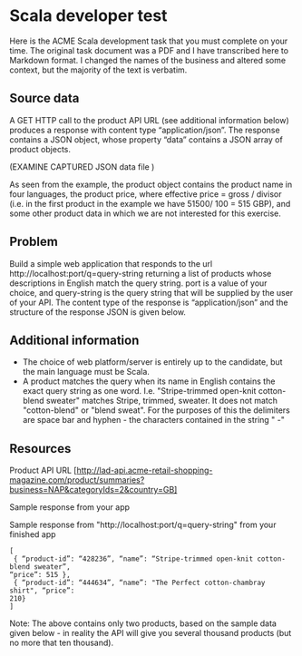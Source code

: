 Scala developer test
======================


Here is the ACME Scala development task that you must complete on your time. The original task document was a PDF and
I have transcribed here to Markdown format. I changed the names of the business and altered some context, but the majority
of the text is verbatim.


Source data
------------


A GET HTTP call to the product API URL (see additional information below) produces a response with content type “application/json”.
The response contains a JSON object, whose property “data” contains a JSON array of product objects.


(EXAMINE CAPTURED JSON data file )


As seen from the example, the product object contains the product name in four languages,
the product price, where effective price = gross / divisor (i.e. in the first product in the example we have 51500/ 100 = 515 GBP),
and some other product data in which we are not interested for this exercise.



Problem
---------


Build a simple web application that responds to the url http://localhost:port/q=query-string returning a list of products
whose descriptions in English match the query string. port is a value of your choice, and query-string is the query string
that will be supplied by the user of your API. The content type of the response is “application/json” and the structure of the response JSON is given below.


Additional information
-----------------------------

 * The choice of web platform/server is entirely up to the candidate, but the main language must be Scala.
 * A product matches the query when its name in English contains the exact query string as one word.
 I.e. "Stripe-trimmed open-knit cotton-blend sweater" matches Stripe, trimmed, sweater.
 It does not match "cotton-blend" or "blend sweat".
 For the purposes of this the delimiters are space bar and hyphen - the characters contained in the string " -"


Resources
--------------


Product API URL [http://lad-api.acme-retail-shopping-magazine.com/product/summaries?business=NAP&categoryIds=2&country=GB]


Sample response from your app

Sample response from "http://localhost:port/q=query-string" from your finished app

```
[
 { “product-id”: “428236”, “name”: “Stripe-trimmed open-knit cotton-blend sweater”,
“price”: 515 },
 { “product-id”: “444634”, “name”: "The Perfect cotton-chambray shirt", “price”:
210}
]
```

Note: The above contains only two products, based on the sample data given below - in reality the
API will give you several thousand products (but no more that ten thousand).


